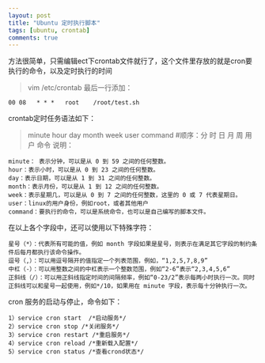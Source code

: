 ```yaml
---
layout: post
title: "Ubuntu 定时执行脚本"
tags: [ubuntu, crontab]
comments: true
---
```


方法很简单，只需编辑ect下crontab文件就行了，这个文件里存放的就是cron要执行的命令，以及定时执行的时间
> vim /etc/crontab
最后一行添加：
```
00 08   * * *   root    /root/test.sh
```
crontab定时任务语法如下：
> minute   hour   day   month   week  user  command     #顺序：分 时 日 月 周 用户 命令
说明：
```
minute： 表示分钟，可以是从 0 到 59 之间的任何整数。
hour：表示小时，可以是从 0 到 23 之间的任何整数。
day：表示日期，可以是从 1 到 31 之间的任何整数。
month：表示月份，可以是从 1 到 12 之间的任何整数。
week：表示星期几，可以是从 0 到 7 之间的任何整数，这里的 0 或 7 代表星期日。
user：linux的用户身份，例如root，或者其他用户
command：要执行的命令，可以是系统命令，也可以是自己编写的脚本文件。
```
在以上各个字段中，还可以使用以下特殊字符：
```
星号（*）：代表所有可能的值，例如 month 字段如果是星号，则表示在满足其它字段的制约条件后每月都执行该命令操作。
逗号（,）：可以用逗号隔开的值指定一个列表范围，例如，“1,2,5,7,8,9”
中杠（-）：可以用整数之间的中杠表示一个整数范围，例如“2-6”表示“2,3,4,5,6”
正斜线（/）：可以用正斜线指定时间的间隔频率，例如“0-23/2”表示每两小时执行一次。同时正斜线可以和星号一起使用，例如*/10，如果用在 minute 字段，表示每十分钟执行一次。
```
cron 服务的启动与停止，命令如下：
```
1）service cron start  /*启动服务*/
2）service cron stop /*关闭服务*/
3）service cron restart /*重启服务*/
4）service cron reload /*重新载入配置*/
5）service cron status /*查看crond状态*/ 
```
